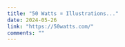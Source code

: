 ```yaml
---
title: "50 Watts ¤ Illustrations..."
date: 2024-05-26
link: "https://50watts.com/"
comments: ""
---
```


